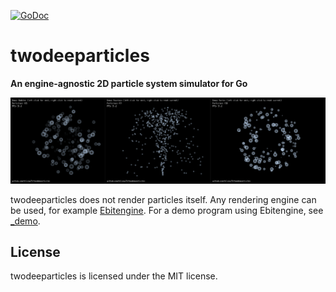 [![GoDoc](https://pkg.go.dev/badge/github.com/blizzy78/twodeeparticles)](https://pkg.go.dev/github.com/blizzy78/twodeeparticles)


twodeeparticles
===============

**An engine-agnostic 2D particle system simulator for Go**

![Demo](demo.gif)

twodeeparticles does not render particles itself. Any rendering engine can be used, for example [Ebitengine].
For a demo program using Ebitengine, see [_demo](https://github.com/blizzy78/twodeeparticles/tree/master/_demo).


License
-------

twodeeparticles is licensed under the MIT license.


[Ebitengine]: https://ebiten.org/
